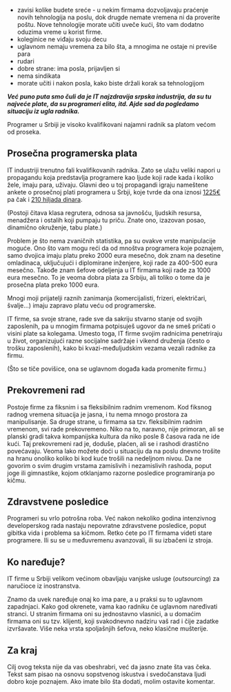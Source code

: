 - zavisi kolike budete sreće - u nekim firmama dozvoljavaju praćenje novih tehnologija na poslu, dok drugde nemate vremena ni da proverite poštu. Nove tehnologije morate učiti uveče kući, što vam dodatno oduzima vreme u korist firme.
- koleginice ne viđaju svoju decu
- uglavnom nemaju vremena za bilo šta, a mnogima ne ostaje ni previše para
- rudari
- dobre strane: ima posla, prijavljen si
- nema sindikata
- morate učiti i nakon posla, kako biste držali korak sa tehnologijom

***Već puno puta smo čuli da je IT najzdravija srpska industrija, da su tu najveće plate, da su programeri elita, itd. Ajde sad da pogledamo situaciju iz ugla radnika.***

Programer u Srbiji je visoko kvalifikovani najamni radnik sa platom većom od proseka.

## Prosečna programerska plata

IT industriji trenutno fali kvalifikovanih radnika. Zato se ulažu veliki napori u propagandu koja predstavlja programere kao ljude koji rade kada i koliko žele, imaju para, uživaju. Glavni deo u toj propagandi igraju nameštene ankete o prosečnoj plati programera u Srbji, koje tvrde da ona iznosi [1225€](https://startit.rs/istrazivanje-srpski-programeri-plate-obrazovanje/) pa čak i [210 hiljada dinara](//www.blic.rs/vesti/ekonomija/prosecna-plata-programera-u-srbiji-210-hiljada-dinara/yhx6rwy).

(Postoji čitava klasa regrutera, odnosa sa javnošću, ljudskih resursa, menadžera i ostalih koji pumpaju tu priču. Znate ono, izazovan posao, dinamično okruženje, tabu plate.)

Problem je što nema zvaničnih statistika, pa su ovakve vrste manipulacije moguće. Ono što vam mogu reći da od mnoštva programera koje poznajem, samo dvojica imaju platu preko 2000 eura mesečno, dok znam na desetine omladinaca, uključujući i diplomirane inženjere, koji rade za 400-500 eura mesečno. Takođe znam šefove odeljenja u IT firmama koji rade za 1000 eura mesečno. To je veoma dobra plata za Srbiju, ali toliko o tome da je prosečna plata preko 1000 eura.

Mnogi moji prijatelji raznih zanimanja (komercijalisti, frizeri, električari, švalje...) imaju zapravo platu veću od programerske.

IT firme, sa svoje strane, rade sve da sakriju stvarno stanje od svojih zaposlenih, pa u mnogim firmama potpisuješ ugovor da ne smeš pričati o visini plate sa kolegama. Umesto toga, IT firme svojim radnicima penetriraju u život, organizujući razne socijalne sadržaje i vikend druženja (često o trošku zaposlenih), kako bi kvazi-međuljudskim vezama vezali radnike za firmu.

(Što se tiče povišice, ona se uglavnom događa kada promenite firmu.)

## Prekovremeni rad

Postoje firme za fiksnim i sa fleksibilnim radnim vremenom. Kod fiksnog radnog vremena situacija je jasna, i tu nema mnogo prostora za manipulisanje. Sa druge strane, u firmama sa tzv. fleksibilnim radnim vremenom, svi rade prekovremeno. Niko na to, naravno, nije primoran, ali se planski gradi takva kompanijska kultura da niko posle 8 časova rada ne ide kući. Taj prekovremeni rad je, doduše, plaćen, ali se i rashodi drastično povećavaju. Veoma lako možete doći u situaciju da na poslu dnevno trošite na hranu onoliko koliko bi kod kuće trošili na nedeljnom nivou. Da ne govorim o svim drugim vrstama zamislivih i nezamislivih rashoda, poput joge ili gimnastike, kojom otklanjamo razorne posledice programiranja po kičmu.

## Zdravstvene posledice

Programeri su vrlo potrošna roba. Već nakon nekoliko godina intenzivnog developerskog rada nastaju nepovratne zdravstvene posledice, poput gibitka vida i problema sa kičmom. Retko ćete po IT firmama videti stare programere. Ili su se u međuvremenu avanzovali, ili su izbačeni iz stroja.

## Ko naređuje?

IT firme u Srbiji velikom većinom obavljaju vanjske usluge (*outsourcing*) za naručioce iz inostranstva.

Znamo da uvek naređuje onaj ko ima pare, a u praksi su to uglavnom zapadnjaci. Kako god okrenete, vama kao radniku će uglavnom naređivati stranci. U stranim firmama oni su jednostavno vlasnici, a u domaćim firmama oni su tzv. klijenti, koji svakodnevno nadziru vaš rad i čije zadatke izvršavate. Više neka vrsta spoljašnjih šefova, neko klasične mušterije.

## Za kraj

Cilj ovog teksta nije da vas obeshrabri, već da jasno znate šta vas čeka. Tekst sam pisao na osnovu sopstvenog iskustva i svedočanstava ljudi dobro koje poznajem. Ako imate bilo šta dodati, molim ostavite komentar.
